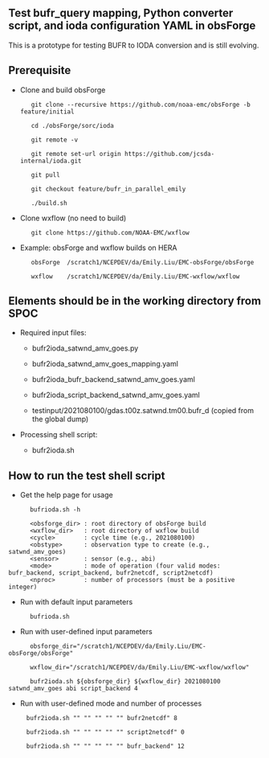 ## Test bufr_query mapping, Python converter script, and ioda configuration YAML in obsForge
This is a prototype for testing BUFR to IODA conversion and is still evolving.

## Prerequisite
- Clone and build obsForge  

   ```       
      git clone --recursive https://github.com/noaa-emc/obsForge -b feature/initial
   
      cd ./obsForge/sorc/ioda
   
      git remote -v
   
      git remote set-url origin https://github.com/jcsda-internal/ioda.git
   
      git pull
   
      git checkout feature/bufr_in_parallel_emily
   
      ./build.sh
   ```

- Clone wxflow (no need to build)

   ```
      git clone https://github.com/NOAA-EMC/wxflow 
   ```

- Example: obsForge and wxflow builds on HERA
   ```
      obsForge  /scratch1/NCEPDEV/da/Emily.Liu/EMC-obsForge/obsForge
        
      wxflow    /scratch1/NCEPDEV/da/Emily.Liu/EMC-wxflow/wxflow
   ```

## Elements should be in the working directory from SPOC
- Required input files:
  
   - bufr2ioda_satwnd_amv_goes.py
     
   - bufr2ioda_satwnd_amv_goes_mapping.yaml
     
   - bufr2ioda_bufr_backend_satwnd_amv_goes.yaml
     
   - bufr2ioda_script_backend_satwnd_amv_goes.yaml
     
   - testinput/2021080100/gdas.t00z.satwnd.tm00.bufr_d (copied from the global dump)

- Processing shell script:
   - bufr2ioda.sh 

## How to run the test shell script
- Get the help page for usage

```
      bufrioda.sh -h

      <obsforge_dir> : root directory of obsForge build
      <wxflow_dir>   : root directory of wxflow build
      <cycle>        : cycle time (e.g., 2021080100)
      <obstype>      : observation type to create (e.g., satwnd_amv_goes)
      <sensor>       : sensor (e.g., abi)
      <mode>         : mode of operation (four valid modes: bufr_backend, script_backend, bufr2netcdf, script2netcdf)
      <nproc>        : number of processors (must be a positive integer)
```

- Run with default input parameters 

```
      bufrioda.sh
```

- Run with user-defined input parameters 

```
      obsforge_dir="/scratch1/NCEPDEV/da/Emily.Liu/EMC-obsForge/obsForge"

      wxflow_dir="/scratch1/NCEPDEV/da/Emily.Liu/EMC-wxflow/wxflow"

      bufr2ioda.sh ${obsforge_dir} ${wxflow_dir} 2021080100 satwnd_amv_goes abi script_backend 4 
```

-  Run with user-defined mode and number of processes

```
     bufr2ioda.sh "" "" "" "" "" bufr2netcdf" 8 

     bufr2ioda.sh "" "" "" "" "" script2netcdf" 0 

     bufr2ioda.sh "" "" "" "" "" bufr_backend" 12 

```
